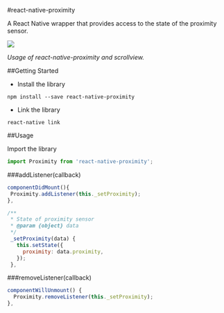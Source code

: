 #react-native-proximity

A React Native wrapper that provides access to the state of the proximity sensor.

![](https://github.com/williambout/react-native-proximity/raw/master/demo.gif)

*Usage of react-native-proximity and scrollview.*

##Getting Started

- Install the library 
```shell
npm install --save react-native-proximity
```
- Link the library 
```shell
react-native link
```

##Usage

Import the library

```javascript
import Proximity from 'react-native-proximity';
```

###addListener(callback)

```javascript
componentDidMount(){
 Proximity.addListener(this._setProximity);
},

/**
 * State of proximity sensor
 * @param {object} data
 */
 _setProximity(data) {
   this.setState({
     proximity: data.proximity,
   });
 },
```

###removeListener(callback)

```javascript
componentWillUnmount() {
  Proximity.removeListener(this._setProximity);
},
```
